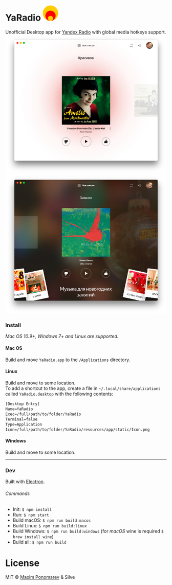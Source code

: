 # YaRadio <img src="static/Icon.png" width="48">

Unofficial Desktop app for [Yandex.Radio](https://radio.yandex.ru/) with global media hotkeys support.
![light](media/screen_light.png)
![dark](media/screen_dark.png)
### Install
*Mac OS 10.9+, Windows 7+ and Linux are supported.*
#### Mac OS
Build and move `YaRadio.app` to the `/Applications` directory.
#### Linux
Build and move to some location.  
To add a shortcut to the app, create a file in `~/.local/share/applications` called `YaRadio.desktop` with the following contents:
```
[Desktop Entry]
Name=YaRadio
Exec=/full/path/to/folder/YaRadio
Terminal=false
Type=Application
Icon=/full/path/to/folder/YaRadio/resources/app/static/Icon.png
```
#### Windows
Build and move to some location.

---
### Dev
Built with [Electron](http://electron.atom.io).
###### Commands
- Init: `$ npm install`
- Run: `$ npm start`
- Build macOS: `$ npm run build:macos`
- Build Linux: `$ npm run build:linux`
- Build Windows: `$ npm run build:windows` (for *macOS* wine is required `$ brew install wine`)
- Build all: `$ npm run build`
# License
MIT © [Maxim Ponomarev](https://github.com/maxvipon/) & Silve
